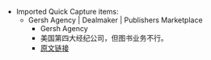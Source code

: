- Imported Quick Capture items:
    - Gersh Agency | Dealmaker | Publishers Marketplace
        - Gersh Agency
        - 美国第四大经纪公司，但图书业务不行。
        - [原文链接](https://www.publishersmarketplace.com/dealmakers/detail.cgi?id=5095)
